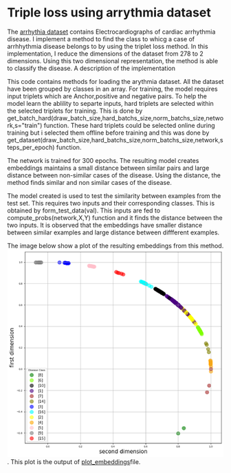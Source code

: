 # Triple loss using arrythmia dataset

The [arrhythia dataset](https://archive.ics.uci.edu/ml/datasets/Arrhythmia) contains Electrocardiographs of cardiac arrhythmia disease. I implement a method to find the class to whicg a case of arrhhythmia disease belongs to by using the triplet loss method. In this implementation, I reduce the dimensions of the dataset from 278 to 2 dimensions. Using this two dimensional representation, the method is able to classify the disease. A description of the implementation 

This code contains methods for loading the arythmia dataset. All the dataset have been grouped by classes in an array. For training, the  model requires input triplets which are Anchor,positive and negative pairs. To help the model learn the ablility to separte inputs, hard triplets are selected within the selected triplets for training. This is done by get_batch_hard(draw_batch_size,hard_batchs_size,norm_batchs_size,network,s="train") function. These hard triplets could be selected online during training but i selected them offline before training and this was done by get_dataset(draw_batch_size,hard_batchs_size,norm_batchs_size,network,steps_per_epoch) function.

The network is trained for 300 epochs. The resulting model creates embeddings maintains a small distance between similar pairs and large distance between non-similar cases of the disease. Using the distance, the method finds similar and non similar cases of the disease. 

The model created is used to test the similarity between examples from the test set. This requires two inputs and their corresponding classes. This is obtained by form_test_data(val). This inputs are fed to compute_probs(network,X,Y) function and it finds the distance between the two inputs. It is observed that the embeddings have smaller distance between similar examples and large distance between diffferent examples.


The image below show a plot of the resulting embeddings from this method.![Plot of Metric embedding](allplots-epoch100.png). This plot is the output of [plot_embeddings](plot_embeddings.py)file.
